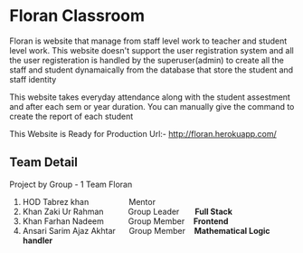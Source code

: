 # Floran Classroom


  Floran is website that manage from staff level work to teacher and student level work.
  This website doesn't support the user registration system and all the user registeration is handled by the superuser(admin) to create all the staff and student dynamaically 
  from the database that store the student and staff identity
  
  This website takes everyday attendance along with the student assestment and after each sem or year duration. You can manually give the command to create the report of each
  student
 
 This Website is Ready for Production 
 Url:- http://floran.herokuapp.com/
 
 ## Team Detail
 Project by Group - 1 Team Floran
 <ol>
  <li>HOD Tabrez khan  &nbsp;&nbsp;&nbsp;&nbsp;&nbsp;&nbsp;&nbsp;&nbsp;&nbsp;&nbsp;&nbsp;&nbsp;&nbsp;&nbsp;&nbsp;&nbsp;&nbsp;Mentor</li>
  <li>Khan Zaki Ur Rahman &nbsp;&nbsp;&nbsp;&nbsp;&nbsp; &nbsp;&nbsp;&nbsp;     Group Leader &nbsp;&nbsp;&nbsp;&nbsp;&nbsp; <b>Full Stack</b></li>
  <li>Khan Farhan Nadeem    &nbsp;&nbsp;&nbsp;&nbsp;&nbsp;&nbsp;&nbsp;&nbsp;&nbsp;    Group Member &nbsp;&nbsp; <b>Frontend</b></li>
  <li>Ansari Sarim Ajaz Akhtar&nbsp;&nbsp;&nbsp;&nbsp;&nbsp;   Group Member &nbsp;&nbsp; <b>Mathematical Logic handler</b></li>
</ol>
